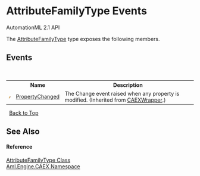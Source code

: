 # AttributeFamilyType Events
AutomationML 2.1 API 

The <a href="T_Aml_Engine_CAEX_AttributeFamilyType">AttributeFamilyType</a> type exposes the following members.


## Events
&nbsp;<table><tr><th></th><th>Name</th><th>Description</th></tr><tr><td>![Public event](media/pubevent.gif "Public event")</td><td><a href="E_Aml_Engine_CAEX_CAEXWrapper_PropertyChanged">PropertyChanged</a></td><td>
The Change event raised when any property is modified.
 (Inherited from <a href="T_Aml_Engine_CAEX_CAEXWrapper">CAEXWrapper</a>.)</td></tr></table>&nbsp;
<a href="#attributefamilytype-events">Back to Top</a>

## See Also


#### Reference
<a href="T_Aml_Engine_CAEX_AttributeFamilyType">AttributeFamilyType Class</a><br /><a href="N_Aml_Engine_CAEX">Aml.Engine.CAEX Namespace</a><br />